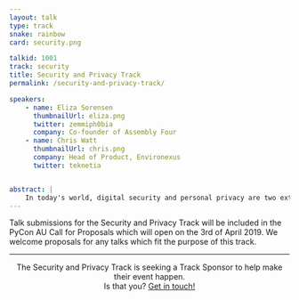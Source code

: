 ```yaml
---
layout: talk
type: track
snake: rainbow
card: security.png

talkid: 1001
track: security
title: Security and Privacy Track
permalink: /security-and-privacy-track/

speakers: 
    - name: Eliza Sorensen
      thumbnailUrl: eliza.png
      twitter: zemmiph0bia
      company: Co-founder of Assembly Four
    - name: Chris Watt
      thumbnailUrl: chris.png
      company: Head of Product, Environexus
      twitter: teknetia


abstract: |
    In today's world, digital security and personal privacy are two extremely crucial and valued aspects of our existence. The Security and Privacy track hopes to share knowledge about both of these concepts, both in sharing information about how to ensure security, and detailing ways we can protect our own privacy. 
---
```

Talk submissions for the Security and Privacy Track will be included in the PyCon AU Call for Proposals which will open on the 3rd of April 2019. We welcome proposals for any talks which fit the purpose of this track.

<hr>
<p align="center">The Security and Privacy Track is seeking a Track Sponsor to help make their event happen.<br>Is that you? <a href="/news/call-for-sponsorship/">Get in touch!</a></p>
